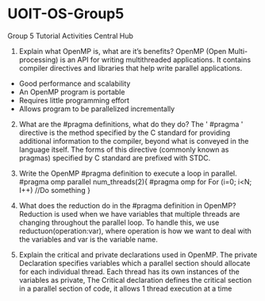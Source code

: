 # UOIT-OS-Group5
Group 5 Tutorial Activities Central Hub
1.	Explain what OpenMP is, what are it’s benefits?
OpenMP (Open Multi-processing) is an API for writing multithreaded applications. It contains compiler directives and libraries that help write parallel applications.
-	Good performance and scalability
-	An OpenMP program is portable
-	Requires little programming effort
-	Allows program to be parallelized incrementally

2.	What are the #pragma definitions, what do they do?
The ' #pragma ' directive is the method specified by the C standard for providing additional information to the compiler, beyond what is conveyed in the language itself. The forms of this directive (commonly known as pragmas) specified by C standard are prefixed with STDC.


3.	Write the OpenMP #pragma definition to execute a loop in parallel.
#pragma omp parallel num_threads(2){
#pragma omp for
For (i=0; i<N; I++) //Do something
}


4.	 What does the reduction do in the #pragma definition in OpenMP?
Reduction is used when we have variables that multiple threads are changing throughout the parallel loop. To handle this, we use reductuon(operation:var), where operation is how we want to deal with the variables and var is the variable name.


5.	Explain the critical and private declarations used in OpenMP.
The private Declaration specifies variables which a parallel section should allocate for each individual thread. Each thread has its own instances of the variables as private, The Critical declaration defines the critical section in  a parallel section of code, it allows 1 thread execution at a time

